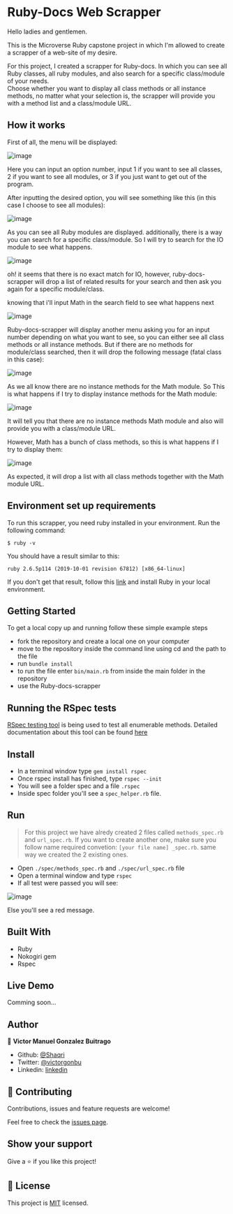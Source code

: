 # Ruby-Docs Web Scrapper

Hello ladies and gentlemen.

This is the Microverse Ruby capstone project in which I'm allowed to create a scrapper of a web-site of my desire.

For this project, I created a scrapper for Ruby-docs. In which you can see all Ruby classes, all ruby modules, and also search for a specific class/module of your needs.  
Choose whether you want to display all class methods or all instance methods, no matter what your selection is, the scrapper will provide you with a method list and a class/module URL.

## How it works

First of all, the menu will be displayed: 

![image](assets/menu.PNG)

Here you can input an option number, input 1 if you want to see all classes, 2 if you want to see all modules, or 3 if you just want to get out of the program.

After inputting the desired option, you will see something like this (in this case I choose to see all modules):

![image](assets/module.PNG)

As you can see all Ruby modules are displayed. additionally, there is a way you can search for a specific class/module. So I will try to search for the IO module to see what happens.

![image](assets/search.PNG)

oh! it seems that there is no exact match for IO, however, ruby-docs-scrapper will drop a list of related results for your search and then ask you again for a specific module/class.

knowing that i'll input Math in the search field to see what happens next

![image](assets/math.PNG)

Ruby-docs-scrapper will display another menu asking you for an input number depending on what you want to see, so you can either see all class methods or all instance methods. But if there are no methods for module/class searched, then it will drop the following message (fatal class in this case):

![image](assets/no_methods.PNG)

 As we all know there are no instance methods for the Math module. So This is what happens if I try to display instance methods for the Math module:

![image](assets/instance.PNG)

It will tell you that there are no instance methods Math module and also will provide you with a class/module URL.

However, Math has a bunch of class methods, so this is what happens if I try to display them: 

![image](/assets/class.PNG)

As expected, it will drop a list with all class methods together with the Math module URL.

## Environment set up requirements

To run this scrapper, you need ruby installed in your environment.
Run the following command:

```
$ ruby -v
```

You should have a result similar to this:

```
ruby 2.6.5p114 (2019-10-01 revision 67812) [x86_64-linux]
```

If you don't get that result, follow this [link](https://www.ruby-lang.org/en/documentation/installation/) and install Ruby in your local environment.

## Getting Started

To get a local copy up and running follow these simple example steps

- fork the repository and create a local one on your computer
- move to the repository inside the command line using cd and the path to the file
- run `bundle install`
- to run the file enter `bin/main.rb` from inside the main folder in the repository
- use the Ruby-docs-scrapper


## Running the RSpec tests
[RSpec testing tool](https://rspec.info/) is being used to test all enumerable methods. 
Detailed documentation about this tool can be found [here](https://relishapp.com/rspec/docs)

## Install

- In a terminal window type `gem install rspec`
- Once rspec install has finished, type `rspec --init`
- You will see a folder spec and a file `.rspec`
- Inside spec folder you'll see a `spec_helper.rb` file.

## Run 
> For this project we have alredy created 2 files called `methods_spec.rb` and `url_spec.rb`. If you want to create another one, make sure you follow name required convetion: `[your file name] _spec.rb`. same way we created the 2 existing ones.


- Open `./spec/methods_spec.rb` and `./spec/url_spec.rb` file
- Open a terminal window and type `rspec`
- If all test were passed you will see:

![image](assets/rspec_screen.PNG)

Else you'll see a red message.

## Built With

- Ruby
- Nokogiri gem
- Rspec

## Live Demo

Comming soon...


## Author

👤 **Victor Manuel Gonzalez Buitrago**

- Github: [@Shaqri](https://github.com/Shaqri)
- Twitter: [@victorgonbu](https://twitter.com/victorgonbu)
- Linkedin: [linkedin](https://www.linkedin.com/in/victor-manuel-gonzalez-buitrago-8704731a5/)

## 🤝 Contributing

Contributions, issues and feature requests are welcome!

Feel free to check the [issues page](issues/).

## Show your support

Give a ⭐️ if you like this project!

## 📝 License

This project is [MIT](lic.url) licensed.